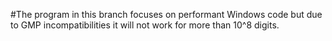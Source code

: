 #The program in this branch focuses on performant Windows code but due to GMP incompatibilities it will not work for more than 10^8 digits.
